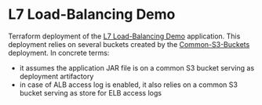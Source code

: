 # L7 Load-Balancing Demo
Terraform deployment of the [L7 Load-Balancing Demo](../../L7-Load-Balancing) application. This deployment relies on several buckets created by the [Common-S3-Buckets](../../Common-S3-Buckets) deployment. In concrete terms:
* it assumes the application JAR file is on a common S3 bucket serving as deployment artifactory
* in case of ALB access log is enabled, it also relies on a common S3 bucket serving as store for ELB access logs
